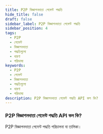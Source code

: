 ```yaml
---
title: P2P বিজ্ঞাপনদাতা পেমেন্ট পদ্ধতি
hide_title: false
draft: false
sidebar_label: P2P বিজ্ঞাপনদাতা পেমেন্ট পদ্ধতি
sidebar_position: 4
tags:
  - P2P
  - পেমেন্ট
  - বিজ্ঞাপনদাতা
  - পদ্ধতিগুলো
  - ধারণা
  - পরিভাষা
keywords:
  - P2P
  - পেমেন্ট
  - বিজ্ঞাপনদাতা
  - পদ্ধতিগুলো
  - ধারণা
  - পরিভাষা
description: P2P বিজ্ঞাপনদাতা পেমেন্ট পদ্ধতি API কল কি?
---
```


### P2P বিজ্ঞাপনদাতা পেমেন্ট পদ্ধতি API কল কি?

P2P বিজ্ঞাপনদাতা পেমেন্ট পদ্ধতি পরিচালনা বা তালিকা।
